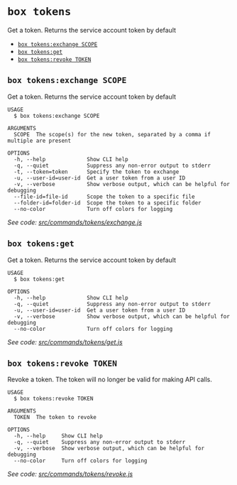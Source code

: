 `box tokens`
============

Get a token. Returns the service account token by default

* [`box tokens:exchange SCOPE`](#box-tokensexchange-scope)
* [`box tokens:get`](#box-tokensget)
* [`box tokens:revoke TOKEN`](#box-tokensrevoke-token)

## `box tokens:exchange SCOPE`

Get a token. Returns the service account token by default

```
USAGE
  $ box tokens:exchange SCOPE

ARGUMENTS
  SCOPE  The scope(s) for the new token, separated by a comma if multiple are present

OPTIONS
  -h, --help             Show CLI help
  -q, --quiet            Suppress any non-error output to stderr
  -t, --token=token      Specify the token to exchange
  -u, --user-id=user-id  Get a user token from a user ID
  -v, --verbose          Show verbose output, which can be helpful for debugging
  --file-id=file-id      Scope the token to a specific file
  --folder-id=folder-id  Scope the token to a specific folder
  --no-color             Turn off colors for logging
```

_See code: [src/commands/tokens/exchange.js](https://github.com/box/boxcli/blob/v3.0.0/src/commands/tokens/exchange.js)_

## `box tokens:get`

Get a token. Returns the service account token by default

```
USAGE
  $ box tokens:get

OPTIONS
  -h, --help             Show CLI help
  -q, --quiet            Suppress any non-error output to stderr
  -u, --user-id=user-id  Get a user token from a user ID
  -v, --verbose          Show verbose output, which can be helpful for debugging
  --no-color             Turn off colors for logging
```

_See code: [src/commands/tokens/get.js](https://github.com/box/boxcli/blob/v3.0.0/src/commands/tokens/get.js)_

## `box tokens:revoke TOKEN`

Revoke a token.  The token will no longer be valid for making API calls.

```
USAGE
  $ box tokens:revoke TOKEN

ARGUMENTS
  TOKEN  The token to revoke

OPTIONS
  -h, --help     Show CLI help
  -q, --quiet    Suppress any non-error output to stderr
  -v, --verbose  Show verbose output, which can be helpful for debugging
  --no-color     Turn off colors for logging
```

_See code: [src/commands/tokens/revoke.js](https://github.com/box/boxcli/blob/v3.0.0/src/commands/tokens/revoke.js)_
